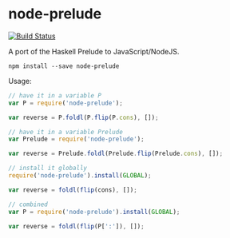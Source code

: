 node-prelude
============

[![Build Status](https://travis-ci.org/scravy/node-prelude.svg?branch=master)](https://travis-ci.org/scravy/node-prelude)

A port of the Haskell Prelude to JavaScript/NodeJS.

    npm install --save node-prelude

Usage:

```JavaScript
// have it in a variable P
var P = require('node-prelude');

var reverse = P.foldl(P.flip(P.cons), []);

// have it in a variable Prelude
var Prelude = require('node-prelude');

var reverse = Prelude.foldl(Prelude.flip(Prelude.cons), []);

// install it globally
require('node-prelude').install(GLOBAL);

var reverse = foldl(flip(cons), []);

// combined
var P = require('node-prelude').install(GLOBAL);

var reverse = foldl(flip(P[':']), []);
```
